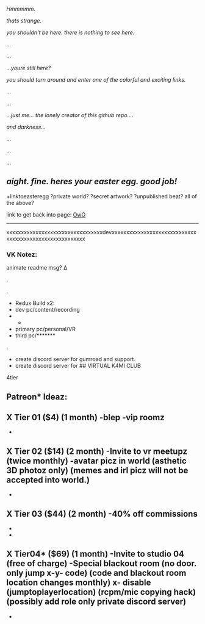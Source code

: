 
_Hmmmmm._ 

_thats strange._ 

_you shouldn't be here. there is nothing to see here._

...

...

..._youre still here?_


_you should turn around and enter one of the colorful and exciting links._




...




...





..._just me... 
the lonely creator of this github repo...._ 




_and darkness..._


...

...

...


## _aight. fine. heres your easter egg. good job!_  
+linktoeasteregg ?private world? ?secret artwork? ?unpublished beat? all of the above?

link to get back into page: [OwO](https://virtual-k4mi-club.github.io/Master/)



-----------------------------------------------------------------------------------------------------------------------------------------------------
xxxxxxxxxxxxxxxxxxxxxxxxxxxxxxxxxdevxxxxxxxxxxxxxxxxxxxxxxxxxxxxxxxxxxxxxxxxxxxxxxxxxxxxxxxx
### VK Notez:



animate readme msg? ∆

.

.

- Redux Build x2:
- dev pc/content/recording
- +
- primary pc/personal/VR
- third pc/*******

.

- create discord server for gumroad and support.
- create discord server for ## VIRTUAL K4MI CLUB

4tier
## Patreon* Ideaz:

X Tier 01 
($4) (1 month)
-blep
-vip roomz
-
-

X Tier 02
($14) (2 month)
-Invite to vr meetupz (twice monthly)
-avatar picz in world (asthetic 3D photoz only) (memes and irl picz will not be accepted into world.)
-
-

X Tier 03 
($44) (2 month)
-40% off commissions
-
-
-


X Tier04* 
($69) (1 month)
-Invite to studio 04 (free of charge)
-Special blackout room (no door. only jump x-y- code) (code and blackout room location changes monthly)
x- disable (jumptoplayerlocation) (rcpm/mic copying hack) (possibly add role only private discord server)
-
-
